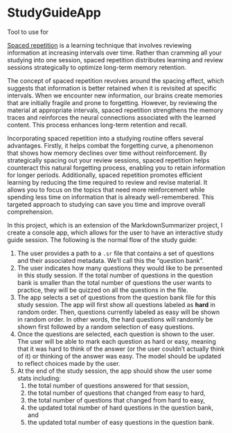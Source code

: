 # StudyGuideApp
Tool to use for 

[Spaced repetition](https://en.wikipedia.org/wiki/Spaced_repetition) is a learning technique that involves reviewing information at increasing intervals over time. Rather than cramming all your studying into one session, spaced repetition distributes learning and review sessions strategically to optimize long-term memory retention. 

The concept of spaced repetition revolves around the spacing effect, which suggests that information is better retained when it is revisited at specific intervals. When we encounter new information, our brains create memories that are initially fragile and prone to forgetting. However, by reviewing the material at appropriate intervals, spaced repetition strengthens the memory traces and reinforces the neural connections associated with the learned content. This process enhances long-term retention and recall.

Incorporating spaced repetition into a studying routine offers several advantages. Firstly, it helps combat the forgetting curve, a phenomenon that shows how memory declines over time without reinforcement. By strategically spacing out your review sessions, spaced repetition helps counteract this natural forgetting process, enabling you to retain information for longer periods. Additionally, spaced repetition promotes efficient learning by reducing the time required to review and revise material. It allows you to focus on the topics that need more reinforcement while spending less time on information that is already well-remembered. This targeted approach to studying can save you time and improve overall comprehension.

In this project, which is an extension of the MarkdownSummarizer project, I create a console app, which allows for the user to have an interactive study guide session. The following is the normal flow of the study guide:
1. The user provides a path to a `.sr` file that contains a set of questions and their associated metadata. We’ll call this the “question bank”. 
2. The user indicates how many questions they would like to be presented in this study session. If the total number of questions in the question bank is smaller than the total number of questions the user wants to practice, they will be quizzed on all the questions in the file. 
3. The app selects a set of questions from the question bank file for this study session.  The app will first show all questions labeled as **hard** in random order.  Then, questions currently labeled as easy will be shown in random order. In other words, the hard questions will randomly be shown first followed by a random selection of easy questions.  
4. Once the questions are selected, each question is shown to the user.  The user will be able to mark each question as hard or easy, meaning that it was hard to think of the answer (or the user couldn’t actually think of it) or thinking of the answer was easy.  The model should be updated to reflect choices made by the user. 
5. At the end of the study session, the app should show the user some stats including:
    1. the total number of questions answered for that session, 
    2. the total number of questions that changed from easy to hard, 
    3. the total number of questions that changed from hard to easy, 
    4. the updated total number of hard questions in the question bank, and
    5. the updated total number of easy questions in the question bank.

